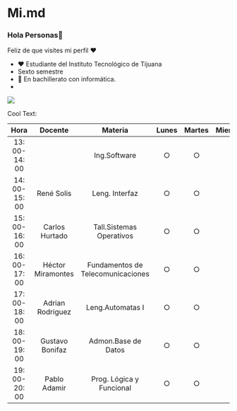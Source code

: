 # Mi.md

### Hola Personas👋

Feliz de que visites  mi perfil ♥
- ♥ Estudiante del Instituto Tecnológico de Tijuana
-  Sexto semestre
- 🔭 En bachillerato con informática.
-  


![](https://images.cooltext.com/5466593.png)

<a href="http://cooltext.com" target="_top"><img src="https://cooltext.com/images/ct_pixel.gif" width="80" height="15" alt="Cool Text: Logo and Graphics Generator" border="0" /></a>



|      Hora     |      Docente      |              Materia              | Lunes | Martes | Miercoles | Jueves | Viernes |
|:-------------:|:-----------------:|:---------------------------------:|:-----:|:------:|:---------:|:------:|:-------:|
| 13: 00-14: 00 |                   | Ing.Software                      |   ○   |    ○   |     ○     |    ○   |    ○    |
| 14: 00-15: 00 | René Solis        | Leng. Interfaz                    |   ○   |    ○   |     ○     |    ○   |         |
| 15: 00-16: 00 | Carlos Hurtado    | Tall.Sistemas Operativos          |   ○   |    ○   |     ○     |    ○   |         |
| 16: 00-17: 00 | Héctor Miramontes | Fundamentos de Telecomunicaciones |   ○   |    ○   |     ○     |    ○   |         |
| 17: 00-18: 00 | Adrian Rodriguez  | Leng.Automatas I                  |   ○   |    ○   |     ○     |    ○   |    ○    |
| 18: 00-19: 00 | Gustavo Bonifaz   | Admon.Base de Datos               |   ○   |    ○   |     ○     |    ○   |    ○    |
| 19: 00-20: 00 | Pablo Adamir      | Prog. Lógica y Funcional          |   ○   |    ○   |     ○     |    ○   |         |
